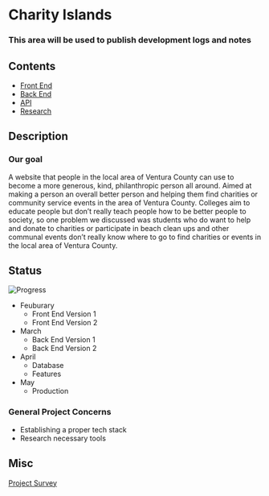 # Charity Islands

### This area will be used to publish development logs and notes

## Contents

- [Front End](FrontEnd.md)
- [Back End](BackEnd.md)
- [API](Api.md)
- [Research](Research.md)

## Description

### Our goal

A website that people in the local area of Ventura County can use to become a more generous, kind, philanthropic person all around. Aimed at making a person an overall better person and helping them find charities or community service events in the area of Ventura County. Colleges aim to educate people but don’t really teach people how to be better people to society, so one problem we discussed was students who do want to help and donate to charities or participate in beach clean ups and other communal events don’t really know where to go to find charities or events in the local area of Ventura County.

## Status

![Progress](https://progress-bar.dev/10/?scale=100&title=progress&width=1000&color=856A5D&suffix=%)

- Feuburary
  - Front End Version 1
  - Front End Version 2
- March
  - Back End Version 1
  - Back End Version 2
- April
  - Database
  - Features
- May
  - Production

### General Project Concerns

- Establishing a proper tech stack
- Research necessary tools

## Misc

[Project Survey](https://forms.gle/MwgDAqQs4hGCz9PQ9)
